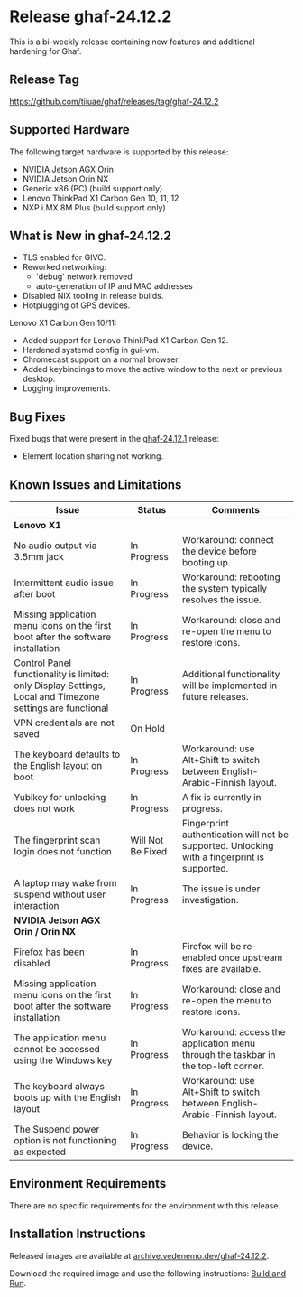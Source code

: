 <!--
    Copyright 2022-2025 TII (SSRC) and the Ghaf contributors
    SPDX-License-Identifier: CC-BY-SA-4.0
-->

# Release ghaf-24.12.2

This is a bi-weekly release containing new features and additional hardening for Ghaf.


## Release Tag

<https://github.com/tiiuae/ghaf/releases/tag/ghaf-24.12.2>


## Supported Hardware

The following target hardware is supported by this release:

* NVIDIA Jetson AGX Orin
* NVIDIA Jetson Orin NX
* Generic x86 (PC) (build support only)
* Lenovo ThinkPad X1 Carbon Gen 10, 11, 12
* NXP i.MX 8M Plus (build support only)


## What is New in ghaf-24.12.2

  * TLS enabled for GIVC.
  * Reworked networking:
    * 'debug' network removed
    * auto-generation of IP and MAC addresses
  * Disabled NIX tooling in release builds.
  * Hotplugging of GPS devices.

Lenovo X1 Carbon Gen 10/11:

  * Added support for Lenovo ThinkPad X1 Carbon Gen 12.
  * Hardened systemd config in gui-vm.
  * Chromecast support on a normal browser.
  * Added keybindings to move the active window to the next or previous desktop.
  * Logging improvements.


## Bug Fixes

Fixed bugs that were present in the [ghaf-24.12.1](../release_notes/ghaf-24.12.1.md) release:

* Element location sharing not working.


## Known Issues and Limitations

| Issue           | Status      | Comments                             |
|-----------------|-------------|--------------------------------------|
| **Lenovo X1**  |  |  |
| No audio output via 3.5mm jack  | In Progress | Workaround: connect the device before booting up. |
| Intermittent audio issue after boot  | In Progress | Workaround: rebooting the system typically resolves the issue. |
| Missing application menu icons on the first boot after the software installation  | In Progress | Workaround: close and re-open the menu to restore icons. |
| Control Panel functionality is limited: only Display Settings, Local and Timezone settings are functional | In Progress | Additional functionality will be implemented in future releases. |
| VPN credentials are not saved  | On Hold |  |
| The keyboard defaults to the English layout on boot | In Progress | Workaround: use Alt+Shift to switch between English-Arabic-Finnish layout. |
| Yubikey for unlocking does not work | In Progress | A fix is currently in progress. |
| The fingerprint scan login does not function | Will Not Be Fixed | Fingerprint authentication will not be supported. Unlocking with a fingerprint is supported. |
| A laptop may wake from suspend without user interaction | In Progress | The issue is under investigation. |
| **NVIDIA Jetson AGX Orin / Orin NX**  |  |  |
| Firefox has been disabled | In Progress | Firefox will be re-enabled once upstream fixes are available. |
| Missing application menu icons on the first boot after the software installation | In Progress | Workaround: close and re-open the menu to restore icons. |
| The application menu cannot be accessed using the Windows key | In Progress | Workaround: access the application menu through the taskbar in the top-left corner. |
| The keyboard always boots up with the English layout | In Progress | Workaround: use Alt+Shift to switch between English-Arabic-Finnish layout. |
| The Suspend power option is not functioning as expected | In Progress | Behavior is locking the device. |


## Environment Requirements

There are no specific requirements for the environment with this release.


## Installation Instructions

Released images are available at [archive.vedenemo.dev/ghaf-24.12.2](https://archive.vedenemo.dev/ghaf-24.12.2/).

Download the required image and use the following instructions: [Build and Run](../ref_impl/build_and_run.md).